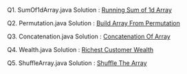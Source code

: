 Q1. SumOf1dArray.java Solution : 
[Running Sum of 1d Array](https://leetcode.com/problems/running-sum-of-1d-array/description/)

Q2. Permutation.java Solution : 
[Build Array From Permutation](https://leetcode.com/problems/build-array-from-permutation/description/)

Q3. Concatenation.java Solution : 
[Concatenation Of Array](https://leetcode.com/problems/concatenation-of-array/description/)

Q4. Wealth.java Solution : [Richest Customer Wealth](https://leetcode.com/problems/richest-customer-wealth/description/)

Q5. ShuffleArray.java Solution : [Shuffle The Array](https://leetcode.com/problems/shuffle-the-array/description/)
